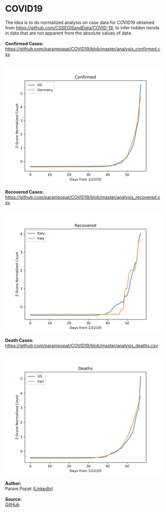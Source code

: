 # COVID19
The idea is to do normalized analysis on case data for COVID19 obtained from <a href="https://github.com/CSSEGISandData/COVID-19">https://github.com/CSSEGISandData/COVID-19</a>,  to infer hidden trends in data that are not apparent from the absolute values of data.
<br><br>
<b>Confirmed Cases:</b><br>
<a href="https://github.com/parampopat/COVID19/blob/master/analysis_confirmed.csv">https://github.com/parampopat/COVID19/blob/master/analysis_confirmed.csv</a>
<br><br>

![Image of US and Germany's Case Growth Rate](US-Germany-Confirmed.png)

<b>Recovered Cases:</b><br>
<a href="https://github.com/parampopat/COVID19/blob/master/analysis_recovered.csv">https://github.com/parampopat/COVID19/blob/master/analysis_recovered.csv</a>
<br><br>

![Image of US and Germany's Case Growth Rate](Italy-Iraq-Recovered.png)

<b>Death Cases:</b><br>
<a href="https://github.com/parampopat/COVID19/blob/master/analysis_deaths.csv">https://github.com/parampopat/COVID19/blob/master/analysis_deaths.csv</a>
<br><br>

![Image of US and Iran's Case Death Rate](US-Iran-Deaths.png)

<b>Author:</b><br>
Param Popat (<a href="https://www.linkedin.com/in/parampopat/">LinkedIn</a>)
<br><br>
<b>Source:</b><br>
<a href="https://github.com/parampopat/COVID19">GitHub</a>
<br><br>

